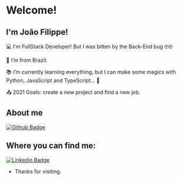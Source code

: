 # Welcome!

 

## I'm João Filippe!

 

💻 I'm FullStack Developer! But I was bitten by the Back-End bug 🤓🤓

🏡 I’m from Brazil.

📚 I’m currently learning everything, but I can make some magics with Python, JavaScript and TypeScript... 🎩

:outbox_tray: 2021 Goals: create a new project and find a new job.

 

## About me

[![Github Badge](https://img.shields.io/badge/-Github-000?style=flat-square&logo=Github&logoColor=white&link=LINK_GIT)](LINK_GIT)


## Where you can find me:

[![Linkedin Badge](https://img.shields.io/badge/LinkedIn-0077B5?style=for-the-badge&logo=linkedin&logoColor=white&link=LINK_LINKEDIN)](https://www.linkedin.com/in/joaofilippe/)

- Thanks for visiting.
